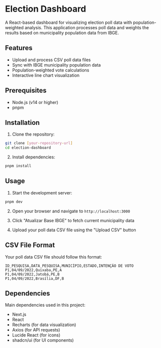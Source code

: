 # Election Dashboard

A React-based dashboard for visualizing election poll data with population-weighted analysis. This application processes poll data and weights the results based on municipality population data from IBGE.

## Features

- Upload and process CSV poll data files
- Sync with IBGE municipality population data
- Population-weighted vote calculations
- Interactive line chart visualization

## Prerequisites

- Node.js (v14 or higher)
- pnpm

## Installation

1. Clone the repository:
```bash
git clone [your-repository-url]
cd election-dashboard
```

2. Install dependencies:
```bash
pnpm install
```

## Usage

1. Start the development server:
```bash
pnpm dev
```

2. Open your browser and navigate to `http://localhost:3000`

3. Click "Atualizar Base IBGE" to fetch current municipality data

4. Upload your poll data CSV file using the "Upload CSV" button

## CSV File Format

Your poll data CSV file should follow this format:

```csv
ID_PESQUISA,DATA_PESQUISA,MUNICÍPIO,ESTADO,INTENÇÃO DE VOTO
P1,04/09/2022,Quixaba,PE,A
P1,04/09/2022,Jatobá,PE,B
P1,04/09/2022,Brasília,DF,B
```

## Dependencies

Main dependencies used in this project:

- Next.js
- React
- Recharts (for data visualization)
- Axios (for API requests)
- Lucide React (for icons)
- shadcn/ui (for UI components)